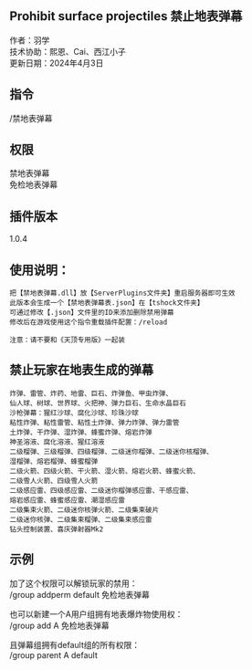 ## Prohibit surface projectiles 禁止地表弹幕
作者：羽学  
技术协助：熙恩、Cai、西江小子  
更新日期：2024年4月3日

## 指令  
/禁地表弹幕

## 权限
禁地表弹幕  
免检地表弹幕  

## 插件版本
1.0.4  

## 使用说明：
```
把【禁地表弹幕.dll】放【ServerPlugins文件夹】重启服务器即可生效
此版本会生成一个【禁地表弹幕表.json】在【tshock文件夹】
可通过修改【.json】文件里的ID来添加删除禁用弹幕
修改后在游戏使用这个指令重载插件配置：/reload

注意：请不要和《天顶专用版》一起装
```

## 禁止玩家在地表生成的弹幕
```
炸弹、雷管、炸药、地雷、巨石、炸弹鱼、甲虫炸弹、
仙人球、树球、世界球、火把神、弹力巨石、生命水晶巨石
沙枪弹幕：猩红沙球、腐化沙球、珍珠沙球
粘性炸弹、粘性雷管、粘性土炸弹、弹力炸弹、弹力雷管
土炸弹、干炸弹、湿炸弹、蜂蜜炸弹、熔岩炸弹
神圣溶液、腐化溶液、猩红溶液
二级榴弹、三级榴弹、四级榴弹、二级迷你榴弹、二级迷你核榴弹、
湿榴弹、熔岩榴弹、蜂蜜榴弹
二级火箭、四级火箭、干火箭、湿火箭、熔岩火箭、蜂蜜火箭、
二级雪人火箭、四级雪人火箭
二级感应雷、四级感应雷、二级迷你榴弹感应雷、干感应雷、
熔岩感应雷、蜂蜜感应雷、潮湿感应雷
二级集束火箭、二级迷你核弹火箭、二级集束破片
二级迷你核弹、二级集束榴弹、二级集束感应雷
钻头控制装置、喜庆弹射器Mk2
```

## 示例
加了这个权限可以解锁玩家的禁用：  
/group addperm default 免检地表弹幕

也可以新建一个A用户组拥有地表爆炸物使用权：  
/group add A 免检地表弹幕

且弹幕组拥有default组的所有权限：  
/group parent A default
